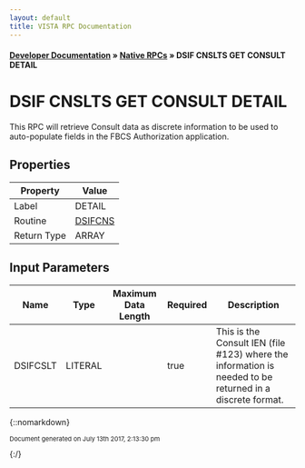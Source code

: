 ```yaml
---
layout: default
title: VISTA RPC Documentation
---
```


#### [Developer Documentation](../index) &#187; [Native RPCs](TableOfContents) &#187; DSIF CNSLTS GET CONSULT DETAIL<br/>
# DSIF CNSLTS GET CONSULT DETAIL

This RPC will retrieve Consult data as discrete information to be used to auto-populate fields in the FBCS Authorization application.

## Properties

Property | Value
--- | ---
Label | DETAIL
Routine | [DSIFCNS](http://code.osehra.org/dox/Routine_DSIFCNS_source.html)
Return Type | ARRAY


## Input Parameters

Name | Type | Maximum Data Length | Required | Description
--- | --- | --- | --- | ---
DSIFCSLT | LITERAL |  | true | This is the Consult IEN (file #123) where the information is needed to be returned in a discrete format.



{::nomarkdown} <br/><p style="font-size: 11px">Document generated on July 13th 2017, 2:13:30 pm</p>{:/}